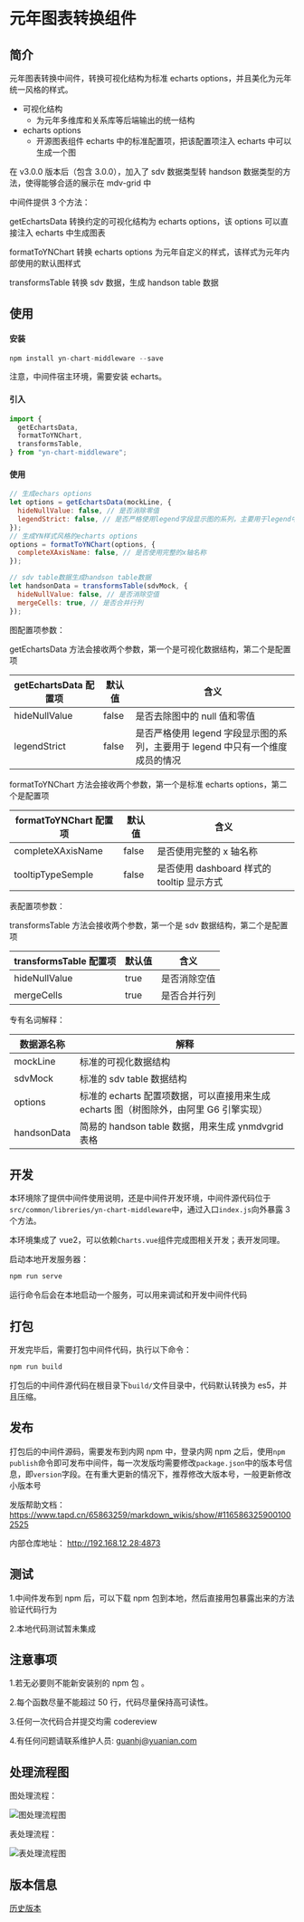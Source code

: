 # 元年图表转换组件

## 简介

元年图表转换中间件，转换可视化结构为标准 echarts options，并且美化为元年统一风格的样式。

- 可视化结构
  - 为元年多维库和关系库等后端输出的统一结构
- echarts options
  - 开源图表组件 echarts 中的标准配置项，把该配置项注入 echarts 中可以生成一个图

在 v3.0.0 版本后（包含 3.0.0），加入了 sdv 数据类型转 handson 数据类型的方法，使得能够合适的展示在 mdv-grid 中

中间件提供 3 个方法：

getEchartsData 转换约定的可视化结构为 echarts options，该 options 可以直接注入 echarts 中生成图表

formatToYNChart 转换 echarts options 为元年自定义的样式，该样式为元年内部使用的默认图样式

transformsTable 转换 sdv 数据，生成 handson table 数据

## 使用

#### 安装

```js
npm install yn-chart-middleware --save
```

注意，中间件宿主环境，需要安装 echarts。

#### 引入

```js
import {
  getEchartsData,
  formatToYNChart,
  transformsTable,
} from "yn-chart-middleware";
```

#### 使用

```js
// 生成echars options
let options = getEchartsData(mockLine, {
  hideNullValue: false, // 是否消除零值
  legendStrict: false, // 是否严格使用legend字段显示图的系列，主要用于legend中只有一个维度成员的情况
});
// 生成YN样式风格的echarts options
options = formatToYNChart(options, {
  completeXAxisName: false, // 是否使用完整的x轴名称
});

// sdv table数据生成handson table数据
let handsonData = transformsTable(sdvMock, {
  hideNullValue: false, // 是否消除空值
  mergeCells: true, // 是否合并行列
});
```

图配置项参数：

getEchartsData 方法会接收两个参数，第一个是可视化数据结构，第二个是配置项

| getEchartsData 配置项 | 默认值 | 含义                                                                           |
| --------------------- | ------ | ------------------------------------------------------------------------------ |
| hideNullValue         | false  | 是否去除图中的 null 值和零值                                                   |
| legendStrict          | false  | 是否严格使用 legend 字段显示图的系列，主要用于 legend 中只有一个维度成员的情况 |

formatToYNChart 方法会接收两个参数，第一个是标准 echarts options，第二个是配置项

| formatToYNChart 配置项 | 默认值 | 含义                                       |
| ---------------------- | ------ | ------------------------------------------ |
| completeXAxisName      | false  | 是否使用完整的 x 轴名称                    |
| tooltipTypeSemple      | false  | 是否使用 dashboard 样式的 tooltip 显示方式 |

表配置项参数：

transformsTable 方法会接收两个参数，第一个是 sdv 数据结构，第二个是配置项

| transformsTable 配置项 | 默认值 | 含义         |
| ---------------------- | ------ | ------------ |
| hideNullValue          | true   | 是否消除空值 |
| mergeCells             | true   | 是否合并行列 |

专有名词解释：

| 数据源名称  | 解释                                                                                   |
| ----------- | -------------------------------------------------------------------------------------- |
| mockLine    | 标准的可视化数据结构                                                                   |
| sdvMock     | 标准的 sdv table 数据结构                                                              |
| options     | 标准的 echarts 配置项数据，可以直接用来生成 echarts 图（树图除外，由阿里 G6 引擎实现） |
| handsonData | 简易的 handson table 数据，用来生成 ynmdvgrid 表格                                     |

## 开发

本环境除了提供中间件使用说明，还是中间件开发环境，中间件源代码位于`src/common/libreries/yn-chart-middleware`中，通过入口`index.js`向外暴露 3 个方法。

本环境集成了 vue2，可以依赖`Charts.vue`组件完成图相关开发；表开发同理。

启动本地开发服务器：

```js
npm run serve
```

运行命令后会在本地启动一个服务，可以用来调试和开发中间件代码

## 打包

开发完毕后，需要打包中间件代码，执行以下命令：

```js
npm run build
```

打包后的中间件源代码在根目录下`build/`文件目录中，代码默认转换为 es5，并且压缩。

## 发布

打包后的中间件源码，需要发布到内网 npm 中，登录内网 npm 之后，使用`npm publish`命令即可发布中间件，每一次发版均需要修改`package.json`中的版本号信息，即`version`字段。在有重大更新的情况下，推荐修改大版本号，一般更新修改小版本号

发版帮助文档：
https://www.tapd.cn/65863259/markdown_wikis/show/#1165863259001002525

内部仓库地址：
http://192.168.12.28:4873

## 测试

1.中间件发布到 npm 后，可以下载 npm 包到本地，然后直接用包暴露出来的方法验证代码行为

2.本地代码测试暂未集成

## 注意事项

1.若无必要则不能新安装别的 npm 包 。

2.每个函数尽量不能超过 50 行，代码尽量保持高可读性。

3.任何一次代码合并提交均需 codereview

4.有任何问题请联系维护人员: guanhj@yuanian.com

## 处理流程图

图处理流程：

![图处理流程图](/img/图中间件逻辑梳理.jpg)

表处理流程：

![表处理流程图](/img/handson-table转换方法.jpg)

## 版本信息

[历史版本](./历史版本.md)
